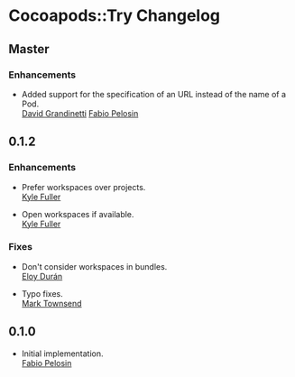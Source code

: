 # Cocoapods::Try Changelog

## Master

### Enhancements

* Added support for the specification of an URL instead of the name of a Pod.  
  [David Grandinetti](https://github.com/dbgrandi)
  [Fabio Pelosin](https://github.com/irrationalfab)

## 0.1.2

### Enhancements

* Prefer workspaces over projects.  
  [Kyle Fuller](https://github.com/kylef)

* Open workspaces if available.  
  [Kyle Fuller](https://github.com/kylef)

### Fixes

* Don't consider workspaces in bundles.  
  [Eloy Durán](https://github.com/alloy)

* Typo fixes.  
  [Mark Townsend](https://github.com/markltownsend)

## 0.1.0

* Initial implementation.  
  [Fabio Pelosin](https://github.com/fabiopelosin)
